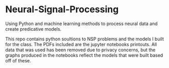# Neural-Signal-Processing
Using Python and machine learning methods to process neural data and create predicative models.

This repo contains python soultions to NSP problems and the models I built for the class. The PDFs included are the jupyter notebooks printouts. All data that was used has been removed due to privacy concerns, but the graphs produced in the notebooks reflect the models that were built based off of these.
